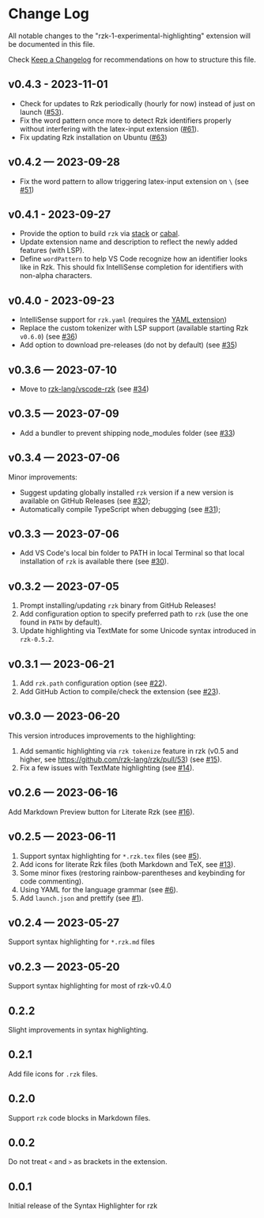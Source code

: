 # Change Log

All notable changes to the "rzk-1-experimental-highlighting" extension will be documented in this file.

Check [Keep a Changelog](http://keepachangelog.com/) for recommendations on how to structure this file.

## v0.4.3 - 2023-11-01

- Check for updates to Rzk periodically (hourly for now) instead of just on launch ([#53](https://github.com/rzk-lang/vscode-rzk/pull/53)).
- Fix the word pattern once more to detect Rzk identifiers properly without interfering with the latex-input extension ([#61](https://github.com/rzk-lang/vscode-rzk/pull/61)).
- Fix updating Rzk installation on Ubuntu ([#63](https://github.com/rzk-lang/vscode-rzk/pull/63))

## v0.4.2 — 2023-09-28

- Fix the word pattern to allow triggering latex-input extension on `\` (see [#51](https://github.com/rzk-lang/vscode-rzk/pull/51))

## v0.4.1 - 2023-09-27

- Provide the option to build `rzk` via [stack](https://docs.haskellstack.org/en/stable/) or [cabal](https://www.haskell.org/cabal/).
- Update extension name and description to reflect the newly added features (with LSP).
- Define `wordPattern` to help VS Code recognize how an identifier looks like in Rzk. This should fix IntelliSense completion for identifiers with non-alpha characters.

## v0.4.0 - 2023-09-23

- IntelliSense support for `rzk.yaml` (requires the [YAML extension](https://marketplace.visualstudio.com/items?itemName=redhat.vscode-yaml))
- Replace the custom tokenizer with LSP support (available starting Rzk `v0.6.0`) (see [#36](https://github.com/rzk-lang/vscode-rzk/pull/36))
- Add option to download pre-releases (do not by default) (see [#35](https://github.com/rzk-lang/vscode-rzk/pull/35))

## v0.3.6 — 2023-07-10

- Move to [rzk-lang/vscode-rzk](https://github.com/rzk-lang/vscode-rzk/) (see [#34](https://github.com/rzk-lang/vscode-rzk/pull/34))

## v0.3.5 — 2023-07-09

- Add a bundler to prevent shipping node_modules folder (see [#33](https://github.com/rzk-lang/vscode-rzk/pull/33))

## v0.3.4 — 2023-07-06

Minor improvements:

- Suggest updating globally installed `rzk` version if a new version is available on GitHub Releases (see [#32](https://github.com/rzk-lang/vscode-rzk/pull/32));
- Automatically compile TypeScript when debugging (see [#31](https://github.com/rzk-lang/vscode-rzk/pull/31));

## v0.3.3 — 2023-07-06

- Add VS Code's local bin folder to PATH in local Terminal so that local installation of `rzk` is available there (see [#30](https://github.com/rzk-lang/vscode-rzk/pull/30)).

## v0.3.2 — 2023-07-05

1. Prompt installing/updating `rzk` binary from GitHub Releases!
2. Add configuration option to specify preferred path to `rzk` (use the one found in `PATH` by default).
3. Update highlighting via TextMate for some Unicode syntax introduced in `rzk-0.5.2`.

## v0.3.1 — 2023-06-21

1. Add `rzk.path` configuration option (see [#22](https://github.com/rzk-lang/vscode-rzk/pull/22)).
2. Add GitHub Action to compile/check the extension (see [#23](https://github.com/rzk-lang/vscode-rzk/pull/23)).

## v0.3.0 — 2023-06-20

This version introduces improvements to the highlighting:

1. Add semantic highlighting via `rzk tokenize` feature in rzk (v0.5 and higher, see https://github.com/rzk-lang/rzk/pull/53) (see [#15](https://github.com/rzk-lang/vscode-rzk/pull/15)).
2. Fix a few issues with TextMate highlighting (see [#14](https://github.com/rzk-lang/vscode-rzk/pull/14)).

## v0.2.6 — 2023-06-16

Add Markdown Preview button for Literate Rzk (see [#16](https://github.com/rzk-lang/vscode-rzk/pull/16)).

## v0.2.5 — 2023-06-11

1. Support syntax highlighting for `*.rzk.tex` files (see [#5](https://github.com/rzk-lang/vscode-rzk/pull/5)).
2. Add icons for literate Rzk files (both Markdown and TeX, see [#13](https://github.com/rzk-lang/vscode-rzk/pull/13)).
3. Some minor fixes (restoring rainbow-parentheses and keybinding for code commenting).
4. Using YAML for the language grammar (see [#6](https://github.com/rzk-lang/vscode-rzk/pull/6)).
5. Add `launch.json` and prettify (see [#1](https://github.com/rzk-lang/vscode-rzk/pull/1)).

## v0.2.4 — 2023-05-27

Support syntax highlighting for `*.rzk.md` files

## v0.2.3 — 2023-05-20

Support syntax highlighting for most of rzk-v0.4.0

## 0.2.2

Slight improvements in syntax highlighting.

## 0.2.1

Add file icons for `.rzk` files.

## 0.2.0

Support `rzk` code blocks in Markdown files.

## 0.0.2

Do not treat `<` and `>` as brackets in the extension.

## 0.0.1

Initial release of the Syntax Highlighter for rzk
